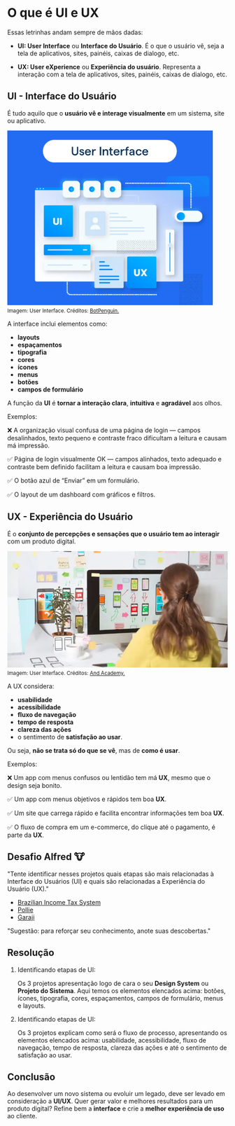 # O que é UI e UX

Essas letrinhas andam sempre de mãos dadas:

- **UI: User Interface** ou **Interface do Usuário**. É o que o usuário vê, seja a tela de aplicativos, sites, painéis, caixas de dialogo, etc.

- **UX: User eXperience** ou **Experiência do usuário**. Representa a interação com a tela de aplicativos, sites, painéis, caixas de dialogo, etc.

## UI - Interface do Usuário

É tudo aquilo que o **usuário vê e interage visualmente** em um sistema, site ou aplicativo.

![UI Representação](imgs/ui-representacao.png)  
<small>Imagem: User Interface. Créditos: [BotPenguin.](https://botpenguin.com/glossary/user-interface)</small>

A interface inclui elementos como:

- **layouts**
- **espaçamentos**
- **tipografia**
- **cores**
- **ícones**
- **menus**
- **botões**
- **campos de formulário**

A função da **UI** é **tornar a interação clara**, **intuitiva** e **agradável** aos olhos.

Exemplos:

❌ A organização visual confusa de uma página de login — campos desalinhados, texto pequeno e contraste fraco dificultam a leitura e causam má impressão.

✅ Página de login visualmente OK — campos alinhados, texto adequado e contraste bem definido facilitam a leitura e causam boa impressão.

✅ O botão azul de “Enviar” em um formulário.

✅ O layout de um dashboard com gráficos e filtros.

## UX - Experiência do Usuário

É o **conjunto de percepções e sensações que o usuário tem ao interagir** com um produto digital.

![UX Representação](imgs/ux-representacao.png)  
<small>Imagem: User Interface. Créditos: [And Academy.](https://www.andacademy.com/resources/blog/ui-ux-design/what-is-ux-design/)</small>

A UX considera:

- **usabilidade**
- **acessibilidade**
- **fluxo de navegação**
- **tempo de resposta**
- **clareza das ações**
- o sentimento de **satisfação ao usar**.

Ou seja, **não se trata só do que se vê**, mas de **como é usar**.

Exemplos:

❌ Um app com menus confusos ou lentidão tem má **UX**, mesmo que o design seja bonito.

✅ Um app com menus objetivos e rápidos tem boa **UX**.

✅ Um site que carrega rápido e facilita encontrar informações tem boa **UX**.

✅ O fluxo de compra em um e-commerce, do clique até o pagamento, é parte da **UX**.

## Desafio Alfred 🐮

"Tente identificar nesses projetos quais etapas são mais relacionadas à Interface do Usuários (UI) e quais são relacionadas a Experiência do Usuário (UX)."

- [Brazilian Income Tax System](https://www.behance.net/gallery/131015715/Brazilian-Income-Tax-System-UIUX-Relayout-Proposal)
- [Pollie](https://www.behance.net/gallery/151418227/Pollie)
- [Garaji](https://www.behance.net/gallery/130417419/Garaji)

"Sugestão: para reforçar seu conhecimento, anote suas descobertas."

## Resolução

1. Identificando etapas de UI:

   Os 3 projetos apresentação logo de cara o seu **Design System** ou **Projeto do Sistema**. Aqui temos os elementos elencados acima: botões, ícones, tipografia, cores, espaçamentos, campos de formulário, menus e layouts.

2. Identificando etapas de UI:

   Os 3 projetos explicam como será o fluxo de processo, apresentando os elementos elencados acima: usabilidade, acessibilidade, fluxo de navegação, tempo de resposta, clareza das ações e até o sentimento de satisfação ao usar.

## Conclusão

Ao desenvolver um novo sistema ou evoluir um legado, deve ser levado em consideração a **UI/UX**. Quer gerar valor e melhores resultados para um produto digital? Refine bem a **interface** e crie a **melhor experiência de uso** ao cliente.
